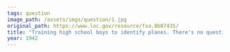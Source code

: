 ```yaml
---
tags: question
image_path: /assets/imgs/question/1.jpg
original_path: https://www.loc.gov/resource/fsa.8b07435/
title: "Training high school boys to identify planes. There's no question about these young people's ability to recognize airplanes by their silhouettes. They're learning this and other essential facts of aviation at Weequahic High School, Newark, New Jersey, in a course designed to teach students the fundamentals of flying"
year: 1942
---
```



